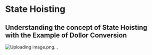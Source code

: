 # State Hoisting 
## Understanding the concept of State Hoisting with the Example of Dollor Conversion 
![Uploading image.png…]()
